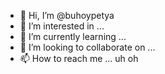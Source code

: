 - 👋 Hi, I’m @buhoypetya
- 👀 I’m interested in ...
- 🌱 I’m currently learning ...
- 💞️ I’m looking to collaborate on ...
- 📫 How to reach me ...
uh oh
<!---
buhoypetya/buhoypetya is a ✨ special ✨ repository because its `README.md` (this file) appears on your GitHub profile.
You can click the Preview link to take a look at your changes.
--->
